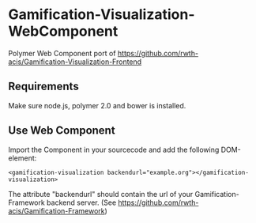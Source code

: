 Gamification-Visualization-WebComponent
================================

Polymer Web Component port of https://github.com/rwth-acis/Gamification-Visualization-Frontend

Requirements
----------
Make sure node.js, polymer 2.0 and bower is installed.

Use Web Component
----------
Import the Component in your sourcecode and add the following DOM-element:
```
<gamification-visualization backendurl="example.org"></gamification-visualization>
```

The attribute "backendurl" should contain the url of your Gamification-Framework backend server.
(See https://github.com/rwth-acis/Gamification-Framework)